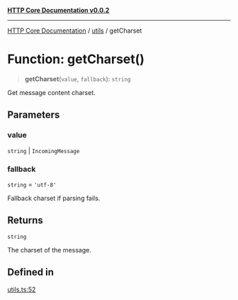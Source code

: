 [**HTTP Core Documentation v0.0.2**](../../README.md)

***

[HTTP Core Documentation](../../modules.md) / [utils](../README.md) / getCharset

# Function: getCharset()

> **getCharset**(`value`, `fallback`): `string`

Get message content charset.

## Parameters

### value

`string` | `IncomingMessage`

### fallback

`string` = `'utf-8'`

Fallback charset if parsing fails.

## Returns

`string`

The charset of the message.

## Defined in

[utils.ts:52](https://github.com/stonemjs/http-core/blob/ed7c2187bd85b6877da7cd9f8c94448716446e07/src/utils.ts#L52)
